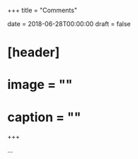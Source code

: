 +++
title = "Comments"

date = 2018-06-28T00:00:00
draft = false

# [header]
# image = ""
# caption = ""
+++

...
